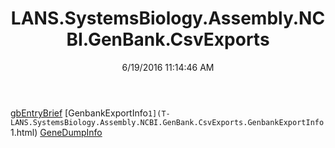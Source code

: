 ﻿---
title: LANS.SystemsBiology.Assembly.NCBI.GenBank.CsvExports
date: 6/19/2016 11:14:46 AM
---

[gbEntryBrief](T-LANS.SystemsBiology.Assembly.NCBI.GenBank.CsvExports.gbEntryBrief.html)
[GenbankExportInfo`1](T-LANS.SystemsBiology.Assembly.NCBI.GenBank.CsvExports.GenbankExportInfo`1.html)
[GeneDumpInfo](T-LANS.SystemsBiology.Assembly.NCBI.GenBank.CsvExports.GeneDumpInfo.html)
